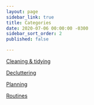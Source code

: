 ```yaml
---
layout: page
sidebar_link: true
title: Categories
date: 2020-07-06 00:00:00 -0300
sidebar_sort_order: 2
published: false

---
```

[Cleaning & tidying](https://www.eastcoastkelly.com/category/cleaning-tidying.html)

[Decluttering](https://www.eastcoastkelly.com/category/decluttering.html)

[Planning ](https://www.eastcoastkelly.com/category/planning.html)

[Routines](https://www.eastcoastkelly.com/category/routines.html)